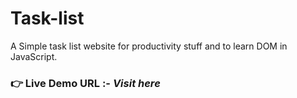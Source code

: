 # Task-list
A Simple task list website for productivity stuff and to learn DOM in JavaScript.
### **👉 Live Demo URL :-** ***Visit here***</a>
